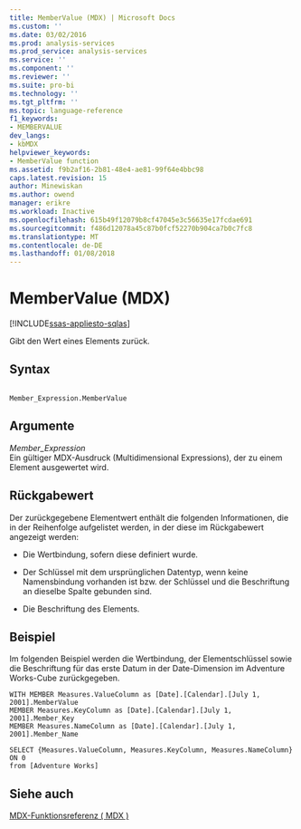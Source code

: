 ```yaml
---
title: MemberValue (MDX) | Microsoft Docs
ms.custom: ''
ms.date: 03/02/2016
ms.prod: analysis-services
ms.prod_service: analysis-services
ms.service: ''
ms.component: ''
ms.reviewer: ''
ms.suite: pro-bi
ms.technology: ''
ms.tgt_pltfrm: ''
ms.topic: language-reference
f1_keywords:
- MEMBERVALUE
dev_langs:
- kbMDX
helpviewer_keywords:
- MemberValue function
ms.assetid: f9b2af16-2b81-48e4-ae81-99f64e4bbc98
caps.latest.revision: 15
author: Minewiskan
ms.author: owend
manager: erikre
ms.workload: Inactive
ms.openlocfilehash: 615b49f12079b8cf47045e3c56635e17fcdae691
ms.sourcegitcommit: f486d12078a45c87b0fcf52270b904ca7b0c7fc8
ms.translationtype: MT
ms.contentlocale: de-DE
ms.lasthandoff: 01/08/2018
---
```

# <a name="membervalue-mdx"></a>MemberValue (MDX)
[!INCLUDE[ssas-appliesto-sqlas](../includes/ssas-appliesto-sqlas.md)]

  Gibt den Wert eines Elements zurück.  
  
## <a name="syntax"></a>Syntax  
  
```  
  
Member_Expression.MemberValue  
```  
  
## <a name="arguments"></a>Argumente  
 *Member_Expression*  
 Ein gültiger MDX-Ausdruck (Multidimensional Expressions), der zu einem Element ausgewertet wird.  
  
## <a name="return-value"></a>Rückgabewert  
 Der zurückgegebene Elementwert enthält die folgenden Informationen, die in der Reihenfolge aufgelistet werden, in der diese im Rückgabewert angezeigt werden:  
  
-   Die Wertbindung, sofern diese definiert wurde.  
  
-   Der Schlüssel mit dem ursprünglichen Datentyp, wenn keine Namensbindung vorhanden ist bzw. der Schlüssel und die Beschriftung an dieselbe Spalte gebunden sind.  
  
-   Die Beschriftung des Elements.  
  
## <a name="example"></a>Beispiel  
 Im folgenden Beispiel werden die Wertbindung, der Elementschlüssel sowie die Beschriftung für das erste Datum in der Date-Dimension im Adventure Works-Cube zurückgegeben.  
  
```  
WITH MEMBER Measures.ValueColumn as [Date].[Calendar].[July 1, 2001].MemberValue  
MEMBER Measures.KeyColumn as [Date].[Calendar].[July 1, 2001].Member_Key  
MEMBER Measures.NameColumn as [Date].[Calendar].[July 1, 2001].Member_Name  
  
SELECT {Measures.ValueColumn, Measures.KeyColumn, Measures.NameColumn}  ON 0  
from [Adventure Works]  
```  
  
## <a name="see-also"></a>Siehe auch  
 [MDX-Funktionsreferenz &#40; MDX &#41;](../mdx/mdx-function-reference-mdx.md)  
  
  
